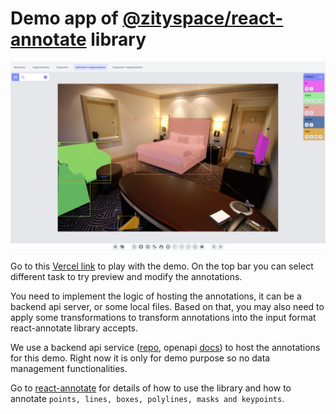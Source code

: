 # Demo app of [@zityspace/react-annotate](https://github.com/ZitySpace/react-annotate) library

![react-annotate-demo](screenshot.jpg)

Go to this [Vercel link](https://react-annotate-demo.vercel.app/) to play with the demo. On the top bar you can select different task to try preview and modify the annotations.

You need to implement the logic of hosting the annotations, it can be a backend api server, or some local files. Based on that, you may
also need to apply some transformations to transform annotations into the input format react-annotate library accepts.

We use a backend api service ([repo](https://github.com/ZitySpace/react-annotate-demo-backend), openapi [docs](https://react-annotate-demo-backend.vercel.app/docs)) to host the annotations for this demo. Right now it is only for demo purpose so no data management functionalities.

Go to [react-annotate](https://github.com/ZitySpace/react-annotate) for details of how to use the library and how to annotate `points, lines, boxes, polylines, masks and keypoints`.
